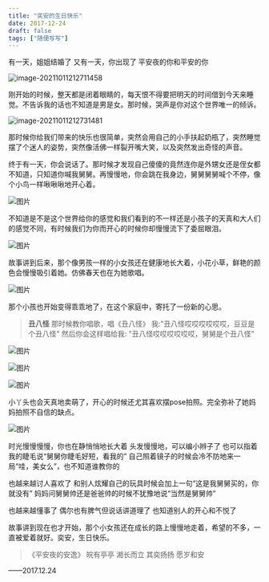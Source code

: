 ```yaml
---
title: "奕安的生日快乐"
date: 2017-12-24
draft: false
tags: ["随便写写"]
---
```


有一天，姐姐结婚了
又有一天，你出现了
平安夜的你和平安的你

![image-20211011212711458](https://forest-pic.oss-cn-beijing.aliyuncs.com/webimg/202110112127625.png)

刚开始的时候，整天都是闭着眼睛的，每天恨不得要把明天的时间借到今天来睡觉。不告诉我的话也不知道是男是女。那时候，哭声是你对这个世界唯一的倾诉。

![image-20211011212731481](https://forest-pic.oss-cn-beijing.aliyuncs.com/webimg/202110112127648.png)

那时候你给我们带来的快乐也很简单，突然会用自己的小手扶起奶瓶了，突然睡觉摆了个迷人的姿势，突然像活佛一样裂开嘴大笑，以及突然发出奇怪的声音。

终于有一天，你会说话了。那时候才发现自己傻傻的竟然连你是外甥女还是侄女都不知道，只知道你喊我舅舅。再慢慢地，你会跳在我身边，舅舅舅舅喊个不停，像个小鸟一样啾啾啾地开心着。

![图片](https://forest-pic.oss-cn-beijing.aliyuncs.com/webimg/202110112127025.webp)

不知道是不是这个世界给你的感觉和我们看到的不一样还是小孩子的天真和大人们的感觉不同，有时候我们为你而开心的时候你却慢慢流下了委屈眼泪。

![图片](https://forest-pic.oss-cn-beijing.aliyuncs.com/webimg/202110112127748.webp)

故事讲到后来，那个像男孩一样的小女孩还在健康地长大着，小花小草，鲜艳的颜色会慢慢吸引着她。仿佛春天也在为她歌唱。


![图片](https://forest-pic.oss-cn-beijing.aliyuncs.com/webimg/202110112128197.webp)


那个小孩也开始变得乖乖地了，在这个家庭中，寄托了一份新的心思。

>**丑八怪**
>那时候教你唱歌，唱《丑八怪》
>我:"丑八怪哎哎哎哎哎哎，豆豆是个丑八怪"
>然后你会这样唱给我:
>"丑八怪哎哎哎哎哎哎，舅舅是个丑八怪"

![图片](https://forest-pic.oss-cn-beijing.aliyuncs.com/webimg/202110112128499.webp)

![图片](https://forest-pic.oss-cn-beijing.aliyuncs.com/webimg/202110112128834.webp)







![图片](https://forest-pic.oss-cn-beijing.aliyuncs.com/webimg/202110112128441.webp)

小丫头也会天真地卖萌了，开心的时候还尤其喜欢摆pose拍照。完全弥补了她妈妈拍照不自信的缺点。

![图片](https://forest-pic.oss-cn-beijing.aliyuncs.com/webimg/202110112128394.webp)

时光慢慢慢慢，你也在静悄悄地长大着
头发慢慢地，可以编小辫子了
也可以指着我的睫毛说“舅舅你睫毛好短，看我的”
自己照着镜子的时候会冷不防地来一局“哇，美女么”，也不知道谁教你的


也越来越讨人喜欢了
和别人炫耀自己的玩具时候会加上一句“这是我舅舅买的，你就没有”
妈妈问舅舅帅还是爸爸帅的时候不犹豫地说“当然是舅舅帅”


也越来越懂事了
偶尔也有脾气但说话讲道理了
也知道别人的开心和不悦了


故事讲到现在也才开始，那个小女孩还在成长的路上慢慢地走着，希望的不多，一直被爱着就好。奕安，生日快乐。


> 《平安夜的安逸》
> 皖有亭亭
> 湘长而立
> 其奕扬扬
> 愿岁和安

——2017.12.24
